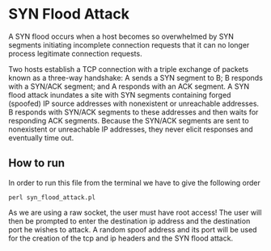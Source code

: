# SYN Flood Attack

A SYN flood occurs when a host becomes so overwhelmed by SYN segments initiating incomplete connection requests that it can no longer process legitimate connection requests.

Two hosts establish a TCP connection with a triple exchange of packets known as a three-way handshake: A sends a SYN segment to B; B responds with a SYN/ACK segment; and A responds with an ACK segment. A SYN flood attack inundates a site with SYN segments containing forged (spoofed) IP source addresses with nonexistent or unreachable addresses. B responds with SYN/ACK segments to these addresses and then waits for responding ACK segments. Because the SYN/ACK segments are sent to nonexistent or unreachable IP addresses, they never elicit responses and eventually time out.

## How to run
In order to run this file from the terminal we have to give the following order

```
perl syn_flood_attack.pl
```
As we are using a raw socket, the user must have root access! The user will then be prompted to enter the destination ip address and the destination port he wishes to attack. A random spoof address and its port will be used for the creation of the tcp and ip headers and the SYN flood attack.
